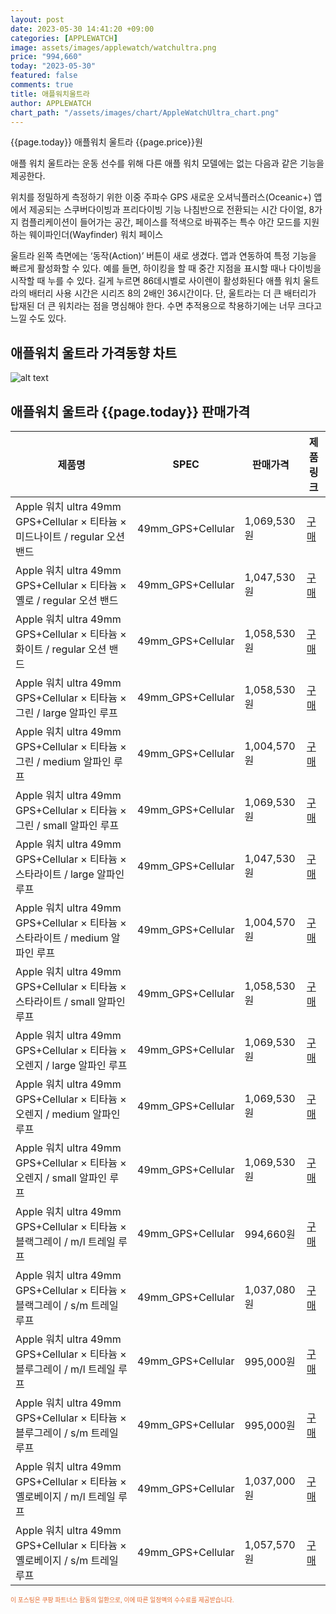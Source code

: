 ```yaml
---
layout: post
date: 2023-05-30 14:41:20 +09:00
categories: [APPLEWATCH]
image: assets/images/applewatch/watchultra.png
price: "994,660"
today: "2023-05-30"
featured: false
comments: true
title: 애플워치울트라
author: APPLEWATCH
chart_path: "/assets/images/chart/AppleWatchUltra_chart.png"
---
```


{{page.today}} 애플워치 울트라 {{page.price}}원

애플 워치 울트라는 운동 선수를 위해 다른 애플 워치 모델에는 없는 다음과 같은 기능을 제공한다.
 
위치를 정밀하게 측정하기 위한 이중 주파수 GPS
새로운 오셔닉플러스(Oceanic+) 앱에서 제공되는 스쿠버다이빙과 프리다이빙 기능
나침반으로 전환되는 시간 다이얼, 8가지 컴플리케이션이 들어가는 공간, 페이스를 적색으로 바꿔주는 특수 야간 모드를 지원하는 웨이파인더(Wayfinder) 워치 페이스

울트라 왼쪽 측면에는 ‘동작(Action)’ 버튼이 새로 생겼다. 앱과 연동하여 특정 기능을 빠르게 활성화할 수 있다. 예를 들면, 하이킹을 할 때 중간 지점을 표시할 때나 다이빙을 시작할 때 누를 수 있다. 길게 누르면 86데시벨로 사이렌이 활성화된다
애플 워치 울트라의 배터리 사용 시간은 시리즈 8의 2배인 36시간이다. 단, 울트라는 더 큰 배터리가 탑재된 더 큰 워치라는 점을 명심해야 한다. 수면 추적용으로 착용하기에는 너무 크다고 느낄 수도 있다.

## 애플워치 울트라 가격동향 차트
![alt text]({{page.chart_path}} "애플워치 울트라 판매가격 차트")

## 애플워치 울트라 {{page.today}} 판매가격
<main>
<table id="rwd-table-large">
  <thead>
    <tr>
      <th>제품명</th>
      <th>SPEC</th>
      <th>판매가격</th>
      <th>제품링크</th>
    </tr>
  </thead>
  <tbody><tr>
        <td>Apple 워치 ultra 49mm GPS+Cellular × 티타늄 × 미드나이트 / regular 오션 밴드</td>
        <td>49mm_GPS+Cellular</td>
        <td>1,069,530원</td>
        <td><a href='https://link.coupang.com/a/Tfl1n' target='_blank'>구매</a></td>
        </tr><tr>
        <td>Apple 워치 ultra 49mm GPS+Cellular × 티타늄 × 옐로 /  regular 오션 밴드</td>
        <td>49mm_GPS+Cellular</td>
        <td>1,047,530원</td>
        <td><a href='https://link.coupang.com/a/TfmbM' target='_blank'>구매</a></td>
        </tr><tr>
        <td>Apple 워치 ultra 49mm GPS+Cellular × 티타늄 × 화이트 /  regular 오션 밴드</td>
        <td>49mm_GPS+Cellular</td>
        <td>1,058,530원</td>
        <td><a href='https://link.coupang.com/a/TfmjS' target='_blank'>구매</a></td>
        </tr><tr>
        <td>Apple 워치 ultra 49mm GPS+Cellular × 티타늄 × 그린 /  large 알파인 루프</td>
        <td>49mm_GPS+Cellular</td>
        <td>1,058,530원</td>
        <td><a href='https://link.coupang.com/a/Tfmsb' target='_blank'>구매</a></td>
        </tr><tr>
        <td>Apple 워치 ultra 49mm GPS+Cellular × 티타늄 × 그린 /  medium 알파인 루프</td>
        <td>49mm_GPS+Cellular</td>
        <td>1,004,570원</td>
        <td><a href='https://link.coupang.com/a/Tfmzc' target='_blank'>구매</a></td>
        </tr><tr>
        <td>Apple 워치 ultra 49mm GPS+Cellular × 티타늄 × 그린 / small 알파인 루프</td>
        <td>49mm_GPS+Cellular</td>
        <td>1,069,530원</td>
        <td><a href='https://link.coupang.com/a/TfmFK' target='_blank'>구매</a></td>
        </tr><tr>
        <td>Apple 워치 ultra 49mm GPS+Cellular × 티타늄 × 스타라이트 /  large 알파인 루프</td>
        <td>49mm_GPS+Cellular</td>
        <td>1,047,530원</td>
        <td><a href='https://link.coupang.com/a/TfmL2' target='_blank'>구매</a></td>
        </tr><tr>
        <td>Apple 워치 ultra 49mm GPS+Cellular × 티타늄 × 스타라이트 /  medium 알파인 루프</td>
        <td>49mm_GPS+Cellular</td>
        <td>1,004,570원</td>
        <td><a href='https://link.coupang.com/a/TfmVZ' target='_blank'>구매</a></td>
        </tr><tr>
        <td>Apple 워치 ultra 49mm GPS+Cellular × 티타늄 × 스타라이트 / small 알파인 루프</td>
        <td>49mm_GPS+Cellular</td>
        <td>1,058,530원</td>
        <td><a href='https://link.coupang.com/a/Tfm5M' target='_blank'>구매</a></td>
        </tr><tr>
        <td>Apple 워치 ultra 49mm GPS+Cellular × 티타늄 × 오렌지 /  large 알파인 루프</td>
        <td>49mm_GPS+Cellular</td>
        <td>1,069,530원</td>
        <td><a href='https://link.coupang.com/a/TfnbR' target='_blank'>구매</a></td>
        </tr><tr>
        <td>Apple 워치 ultra 49mm GPS+Cellular × 티타늄 × 오렌지 /  medium 알파인 루프</td>
        <td>49mm_GPS+Cellular</td>
        <td>1,069,530원</td>
        <td><a href='https://link.coupang.com/a/Tfnii' target='_blank'>구매</a></td>
        </tr><tr>
        <td>Apple 워치 ultra 49mm GPS+Cellular × 티타늄 × 오렌지 / small 알파인 루프</td>
        <td>49mm_GPS+Cellular</td>
        <td>1,069,530원</td>
        <td><a href='https://link.coupang.com/a/Tfno1' target='_blank'>구매</a></td>
        </tr><tr>
        <td>Apple 워치 ultra 49mm GPS+Cellular × 티타늄 × 블랙그레이 / m/l 트레일 루프</td>
        <td>49mm_GPS+Cellular</td>
        <td>994,660원</td>
        <td><a href='https://link.coupang.com/a/TfnwP' target='_blank'>구매</a></td>
        </tr><tr>
        <td>Apple 워치 ultra 49mm GPS+Cellular × 티타늄 × 블랙그레이 / s/m 트레일 루프</td>
        <td>49mm_GPS+Cellular</td>
        <td>1,037,080원</td>
        <td><a href='https://link.coupang.com/a/TfnB3' target='_blank'>구매</a></td>
        </tr><tr>
        <td>Apple 워치 ultra 49mm GPS+Cellular × 티타늄 × 블루그레이 / m/l 트레일 루프</td>
        <td>49mm_GPS+Cellular</td>
        <td>995,000원</td>
        <td><a href='https://link.coupang.com/a/TfnIf' target='_blank'>구매</a></td>
        </tr><tr>
        <td>Apple 워치 ultra 49mm GPS+Cellular × 티타늄 × 블루그레이 / s/m 트레일 루프</td>
        <td>49mm_GPS+Cellular</td>
        <td>995,000원</td>
        <td><a href='https://link.coupang.com/a/TfnIf' target='_blank'>구매</a></td>
        </tr><tr>
        <td>Apple 워치 ultra 49mm GPS+Cellular × 티타늄 × 옐로베이지 / m/l 트레일 루프</td>
        <td>49mm_GPS+Cellular</td>
        <td>1,037,000원</td>
        <td><a href='https://link.coupang.com/a/TfnVD' target='_blank'>구매</a></td>
        </tr><tr>
        <td>Apple 워치 ultra 49mm GPS+Cellular × 티타늄 × 옐로베이지 / s/m 트레일 루프</td>
        <td>49mm_GPS+Cellular</td>
        <td>1,057,570원</td>
        <td><a href='https://link.coupang.com/a/TfnZA' target='_blank'>구매</a></td>
        </tr></tbody>
</table>
</main>
<div style="color:#e56a2c;font-size: 0.7em;" >
이 포스팅은 쿠팡 파트너스 활동의 일환으로, 이에 따른 일정액의 수수료를 제공받습니다.
</div>
